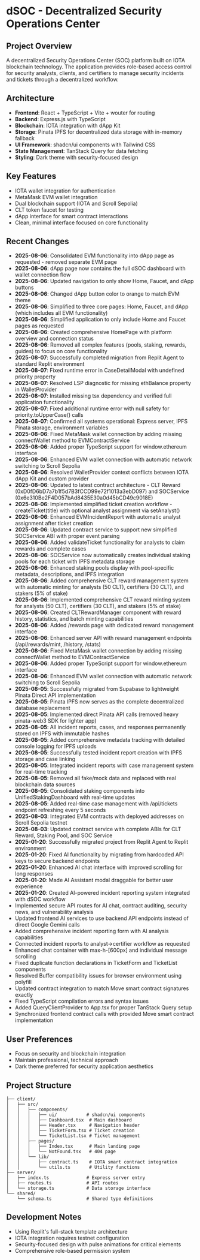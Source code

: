 # dSOC - Decentralized Security Operations Center

## Project Overview
A decentralized Security Operations Center (SOC) platform built on IOTA blockchain technology. The application provides role-based access control for security analysts, clients, and certifiers to manage security incidents and tickets through a decentralized workflow.

## Architecture
- **Frontend**: React + TypeScript + Vite + wouter for routing
- **Backend**: Express.js with TypeScript
- **Blockchain**: IOTA integration with dApp Kit
- **Storage**: Pinata IPFS for decentralized data storage with in-memory fallback
- **UI Framework**: shadcn/ui components with Tailwind CSS
- **State Management**: TanStack Query for data fetching
- **Styling**: Dark theme with security-focused design

## Key Features
- IOTA wallet integration for authentication
- MetaMask EVM wallet integration
- Dual blockchain support (IOTA and Scroll Sepolia)
- CLT token faucet for testing
- dApp interface for smart contract interactions
- Clean, minimal interface focused on core functionality

## Recent Changes
- **2025-08-06**: Consolidated EVM functionality into dApp page as requested - removed separate EVM page
- **2025-08-06**: dApp page now contains the full dSOC dashboard with wallet connection flow
- **2025-08-06**: Updated navigation to only show Home, Faucet, and dApp buttons 
- **2025-08-06**: Changed dApp button color to orange to match EVM theme
- **2025-08-06**: Simplified to three core pages: Home, Faucet, and dApp (which includes all EVM functionality)
- **2025-08-06**: Simplified application to only include Home and Faucet pages as requested
- **2025-08-06**: Created comprehensive HomePage with platform overview and connection status
- **2025-08-06**: Removed all complex features (pools, staking, rewards, guides) to focus on core functionality
- **2025-08-07**: Successfully completed migration from Replit Agent to standard Replit environment
- **2025-08-07**: Fixed runtime error in CaseDetailModal with undefined priority property  
- **2025-08-07**: Resolved LSP diagnostic for missing ethBalance property in WalletProvider
- **2025-08-07**: Installed missing tsx dependency and verified full application functionality
- **2025-08-07**: Fixed additional runtime error with null safety for priority.toUpperCase() calls
- **2025-08-07**: Confirmed all systems operational: Express server, IPFS Pinata storage, environment variables
- **2025-08-06**: Fixed MetaMask wallet connection by adding missing connectWallet method to EVMContractService
- **2025-08-06**: Added proper TypeScript support for window.ethereum interface
- **2025-08-06**: Enhanced EVM wallet connection with automatic network switching to Scroll Sepolia
- **2025-08-06**: Resolved WalletProvider context conflicts between IOTA dApp Kit and custom provider
- **2025-08-06**: Updated to latest contract architecture - CLT Reward (0xD0fD6bD7a7b1f5d7B3fCCD99e72f1013a3ebD097) and SOCService (0x6e310Be2F4D057bAd8435E30a0d45bCD49c9018E)
- **2025-08-06**: Implemented simplified ticket creation workflow - createTicket(title) with optional analyst assignment via setAnalyst()
- **2025-08-06**: Enhanced EVMIncidentReport with automatic analyst assignment after ticket creation
- **2025-08-06**: Updated contract service to support new simplified SOCService ABI with proper event parsing
- **2025-08-06**: Added validateTicket functionality for analysts to claim rewards and complete cases
- **2025-08-06**: SOCService now automatically creates individual staking pools for each ticket with IPFS metadata storage
- **2025-08-06**: Enhanced staking pools display with pool-specific metadata, descriptions, and IPFS integration
- **2025-08-06**: Added comprehensive CLT reward management system with automatic minting for analysts (50 CLT), certifiers (30 CLT), and stakers (5% of stake)
- **2025-08-06**: Implemented comprehensive CLT reward minting system for analysts (50 CLT), certifiers (30 CLT), and stakers (5% of stake)
- **2025-08-06**: Created CLTRewardManager component with reward history, statistics, and batch minting capabilities
- **2025-08-06**: Added /rewards page with dedicated reward management interface
- **2025-08-06**: Enhanced server API with reward management endpoints (/api/rewards/mint, /history, /stats)
- **2025-08-06**: Fixed MetaMask wallet connection by adding missing connectWallet method to EVMContractService
- **2025-08-06**: Added proper TypeScript support for window.ethereum interface
- **2025-08-06**: Enhanced EVM wallet connection with automatic network switching to Scroll Sepolia
- **2025-08-05**: Successfully migrated from Supabase to lightweight Pinata Direct API implementation
- **2025-08-05**: Pinata IPFS now serves as the complete decentralized database replacement
- **2025-08-05**: Implemented direct Pinata API calls (removed heavy pinata-web3 SDK for lighter app)
- **2025-08-05**: All incident reports, cases, and responses permanently stored on IPFS with immutable hashes
- **2025-08-05**: Added comprehensive metadata tracking with detailed console logging for IPFS uploads
- **2025-08-05**: Successfully tested incident report creation with IPFS storage and case linking
- **2025-08-05**: Integrated incident reports with case management system for real-time tracking
- **2025-08-05**: Removed all fake/mock data and replaced with real blockchain data sources  
- **2025-08-05**: Consolidated staking components into UnifiedStakingDashboard with real-time updates
- **2025-08-05**: Added real-time case management with /api/tickets endpoint refreshing every 5 seconds
- **2025-08-03**: Integrated EVM contracts with deployed addresses on Scroll Sepolia testnet
- **2025-08-03**: Updated contract service with complete ABIs for CLT Reward, Staking Pool, and SOC Service
- **2025-01-20**: Successfully migrated project from Replit Agent to Replit environment
- **2025-01-20**: Fixed AI functionality by migrating from hardcoded API keys to secure backend endpoints
- **2025-01-20**: Enhanced AI chat interface with improved scrolling for long responses
- **2025-01-20**: Made AI Assistant modal draggable for better user experience
- **2025-01-20**: Created AI-powered incident reporting system integrated with dSOC workflow
- Implemented secure API routes for AI chat, contract auditing, security news, and vulnerability analysis
- Updated frontend AI services to use backend API endpoints instead of direct Google Gemini calls
- Added comprehensive incident reporting form with AI analysis capabilities
- Connected incident reports to analyst→certifier workflow as requested
- Enhanced chat container with max-h-[600px] and individual message scrolling
- Fixed duplicate function declarations in TicketForm and TicketList components
- Resolved Buffer compatibility issues for browser environment using polyfill
- Updated contract integration to match Move smart contract signatures exactly
- Fixed TypeScript compilation errors and syntax issues
- Added QueryClientProvider to App.tsx for proper TanStack Query setup
- Synchronized frontend contract calls with provided Move smart contract implementation

## User Preferences
- Focus on security and blockchain integration
- Maintain professional, technical approach
- Dark theme preferred for security application aesthetics

## Project Structure
```
├── client/
│   ├── src/
│   │   ├── components/
│   │   │   ├── ui/           # shadcn/ui components
│   │   │   ├── Dashboard.tsx  # Main dashboard
│   │   │   ├── Header.tsx     # Navigation header
│   │   │   ├── TicketForm.tsx # Ticket creation
│   │   │   └── TicketList.tsx # Ticket management
│   │   ├── pages/
│   │   │   ├── Index.tsx      # Main landing page
│   │   │   └── NotFound.tsx   # 404 page
│   │   └── lib/
│   │       ├── contract.ts    # IOTA smart contract integration
│   │       └── utils.ts       # Utility functions
├── server/
│   ├── index.ts              # Express server entry
│   ├── routes.ts             # API routes
│   └── storage.ts            # Data storage interface
└── shared/
    └── schema.ts             # Shared type definitions
```

## Development Notes
- Using Replit's full-stack template architecture
- IOTA integration requires testnet configuration
- Security-focused design with pulse animations for critical elements
- Comprehensive role-based permission system